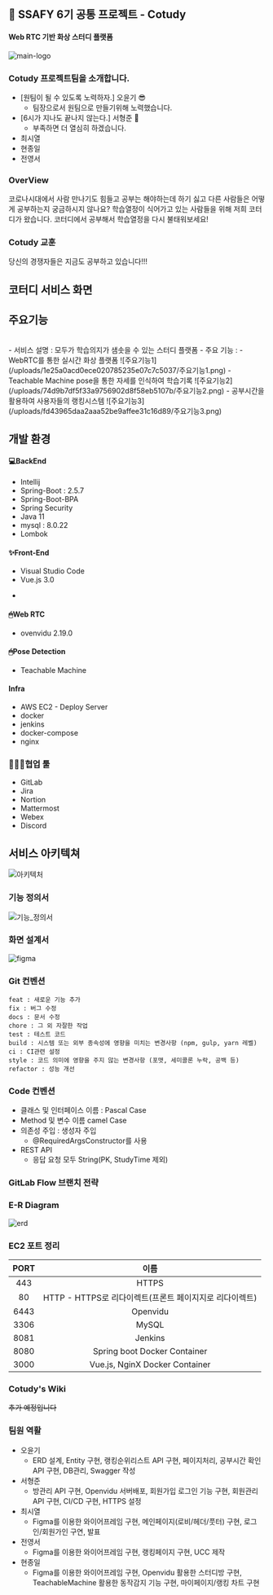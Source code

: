 ## 📑 SSAFY 6기 공통 프로젝트 - Cotudy
#### Web RTC 기반 화상 스터디 플랫폼
![main-logo](/uploads/6f0cb796dfad2dc36fdf1a4bed2b4ed4/main-logo.png)
<br>

### Cotudy 프로젝트팀을 소개합니다.
- [원팀이 될 수 있도록 노력하자.] 오윤기 😎
    - 팀장으로서 원팀으로 만들기위해 노력했습니다. 
- [6시가 지나도 끝나지 않는다.] 서형준 😤
	- 부족하면 더 열심히 하겠습니다.
- 최시열
- 현종일
- 전영서


### OverView
코로나시대에서 사람 만나기도 힘들고 공부는 해야하는데 하기 싫고 다른 사람들은 어떻게 공부하는지 궁금하시지 않나요?
학습열정이 식어가고 있는 사람들을 위해 저희 코터디가 왔습니다. 코터디에서 공부해서 학습열정을 다시 불태워보세요!

### Cotudy 교훈
당신의 경쟁자들은 지금도 공부하고 있습니다!!!

## 코터디 서비스 화면


## 주요기능
<br>
- 서비스 설명 : 모두가 학습의지가 샘솟을 수 있는 스터디 플랫폼
- 주요 기능 :
	- WebRTC를 통한 실시간 화상 플랫폼
	![주요기능1](/uploads/1e25a0acd0ece020785235e07c7c5037/주요기능1.png)
	- Teachable Machine pose을 통한 자세를 인식하여 학습기록
	![주요기능2](/uploads/74d9b7df5f33a9756902d8f58eb5107b/주요기능2.png)
	- 공부시간을 활용하여 사용자들의 랭킹시스템
	![주요기능3](/uploads/fd43965daa2aaa52be9affee31c16d89/주요기능3.png)

<br>

## 개발 환경
#### 💻BackEnd
- Intellij
- Spring-Boot : 2.5.7
- Spring-Boot-BPA
- Spring Security
- Java 11
- mysql : 8.0.22
- Lombok

#### ✨Front-End
- Visual Studio Code
- Vue.js 3.0
- ~~~[적어주세요]~~~

#### 🖱Web RTC
- ovenvidu 2.19.0
#### 🖱Pose Detection
- Teachable Machine
#### Infra
- AWS EC2 - Deploy Server
- docker
- jenkins
- docker-compose
- nginx

### 👨‍👩‍👧협업 툴
- GitLab
- Jira
- Nortion
- Mattermost
- Webex
- Discord

## 서비스 아키텍쳐
![아키텍처](/uploads/ca178967e12255795a7f53e9838da17a/아키텍처.PNG)


### 기능 정의서
![기능_정의서](/uploads/05cc2639649be6385bb976a3f826e786/기능_정의서.PNG)

### 화면 설계서
![figma](/uploads/0bfc585f4f085161548ddde4db6dc674/figma.PNG)

### Git 컨벤션
```
feat : 새로운 기능 추가
fix : 버그 수정
docs : 문서 수정
chore : 그 외 자잘한 작업
test : 테스트 코드
build : 시스템 또는 외부 종속성에 영향을 미치는 변경사항 (npm, gulp, yarn 레벨)
ci : CI관련 설정
style : 코드 의미에 영향을 주지 않는 변경사항 (포맷, 세미콜론 누락, 공백 등)
refactor : 성능 개선
```

### Code 컨벤션
- 클래스 및 인터페이스 이름 : Pascal Case
- Method 및 변수 이름 camel Case
- 의존성 주입 : 생성자 주입
	- @RequiredArgsConstructor를 사용
- REST API
	- 응답 요청 모두 String(PK, StudyTime 제외)
	

### GitLab Flow 브랜치 전략

### E-R Diagram
![erd](/uploads/ff52bb195f5434e7c702f89ea7f49f83/erd.PNG)

### EC2 포트 정리

|**PORT**|**이름**|
|:---:|:---:|
|443|HTTPS|
|80|HTTP - HTTPS로 리다이렉트(프론트 페이지지로 리다이렉트)|
|6443|Openvidu|
|3306|MySQL|
|8081|Jenkins|
|8080|Spring boot Docker Container|
|3000|Vue.js, NginX Docker Container|

### Cotudy's Wiki 
~~추가 예정입니다~~


### 팀원 역활
- 오윤기
	- ERD 설계, Entity 구현, 랭킹순위리스트 API 구현, 페이지처리, 공부시간 확인 API 구현, DB관리, Swagger 작성
- 서형준
	- 방관리 API 구현, Openvidu 서버배포, 회원가입 로그인 기능 구현, 회원관리API 구현, CI/CD 구현, HTTPS 설정
- 최시열
	- Figma를 이용한 와이어프레임 구현, 메인페이지(로비/헤더/풋터) 구현, 로그인/회원가인 구연, 발표
- 전영서
	- Figma를 이용한 와이어프레임 구현, 랭킹페이지 구현, UCC 제작
- 현종일
	- Figma를 이용한 와이어프레임 구현, Openvidu 활용한 스터디방 구현, TeachableMachine 활용한 동작감지 기능 구현, 마이페이지/랭킹 차트 구현


